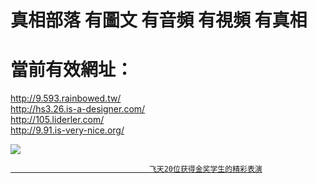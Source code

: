# 真相部落  有圖文 有音頻 有視頻 有真相<br>
# 當前有效網址：<br>
http://9.593.rainbowed.tw/<br>
http://hs3.26.is-a-designer.com/<br>
http://105.liderler.com/<br>
http://9.91.is-very-nice.org/<br>

<a href="http://9.91.is-very-nice.org/zx/" target="_blank"><img src="http://9.91.is-very-nice.org/pic/2016/11/p7829911a215010452.jpg">

                                   飞天20位获得金奖学生的精彩表演
</a>
